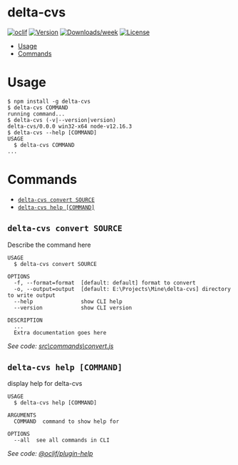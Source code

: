 delta-cvs
=========



[![oclif](https://img.shields.io/badge/cli-oclif-brightgreen.svg)](https://oclif.io)
[![Version](https://img.shields.io/npm/v/delta-cvs.svg)](https://npmjs.org/package/delta-cvs)
[![Downloads/week](https://img.shields.io/npm/dw/delta-cvs.svg)](https://npmjs.org/package/delta-cvs)
[![License](https://img.shields.io/npm/l/delta-cvs.svg)](https://github.com/airtonix/delta-cvs/blob/master/package.json)

<!-- toc -->
* [Usage](#usage)
* [Commands](#commands)
<!-- tocstop -->
# Usage
<!-- usage -->
```sh-session
$ npm install -g delta-cvs
$ delta-cvs COMMAND
running command...
$ delta-cvs (-v|--version|version)
delta-cvs/0.0.0 win32-x64 node-v12.16.3
$ delta-cvs --help [COMMAND]
USAGE
  $ delta-cvs COMMAND
...
```
<!-- usagestop -->
# Commands
<!-- commands -->
* [`delta-cvs convert SOURCE`](#delta-cvs-convert-source)
* [`delta-cvs help [COMMAND]`](#delta-cvs-help-command)

## `delta-cvs convert SOURCE`

Describe the command here

```
USAGE
  $ delta-cvs convert SOURCE

OPTIONS
  -f, --format=format  [default: default] format to convert
  -o, --output=output  [default: E:\Projects\Mine\delta-cvs] directory to write output
  --help               show CLI help
  --version            show CLI version

DESCRIPTION
  ...
  Extra documentation goes here
```

_See code: [src\commands\convert.js](https://github.com/airtonix/delta-cvs/blob/v0.0.0/src\commands\convert.js)_

## `delta-cvs help [COMMAND]`

display help for delta-cvs

```
USAGE
  $ delta-cvs help [COMMAND]

ARGUMENTS
  COMMAND  command to show help for

OPTIONS
  --all  see all commands in CLI
```

_See code: [@oclif/plugin-help](https://github.com/oclif/plugin-help/blob/v3.0.1/src\commands\help.ts)_
<!-- commandsstop -->
